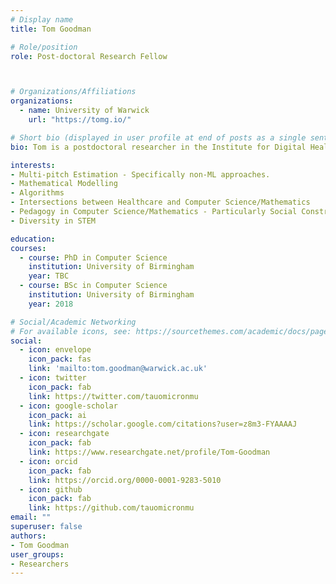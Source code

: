 ```yaml
---
# Display name
title: Tom Goodman

# Role/position
role: Post-doctoral Research Fellow



# Organizations/Affiliations
organizations:
  - name: University of Warwick
    url: "https://tomg.io/"

# Short bio (displayed in user profile at end of posts as a single sentence)
bio: Tom is a postdoctoral researcher in the Institute for Digital Healthcare at the University of Warwick.

interests:
- Multi-pitch Estimation - Specifically non-ML approaches.
- Mathematical Modelling
- Algorithms 
- Intersections between Healthcare and Computer Science/Mathematics  
- Pedagogy in Computer Science/Mathematics - Particularly Social Constructivistic Approaches 
- Diversity in STEM

education:
courses:
  - course: PhD in Computer Science 
    institution: University of Birmingham
    year: TBC
  - course: BSc in Computer Science
    institution: University of Birmingham
    year: 2018

# Social/Academic Networking
# For available icons, see: https://sourcethemes.com/academic/docs/page-builder/#icons
social:
  - icon: envelope
    icon_pack: fas
    link: 'mailto:tom.goodman@warwick.ac.uk'
  - icon: twitter
    icon_pack: fab
    link: https://twitter.com/tauomicronmu
  - icon: google-scholar
    icon_pack: ai
    link: https://scholar.google.com/citations?user=z8m3-FYAAAAJ 
  - icon: researchgate 
    icon_pack: fab 
    link: https://www.researchgate.net/profile/Tom-Goodman 
  - icon: orcid 
    icon_pack: fab
    link: https://orcid.org/0000-0001-9283-5010 
  - icon: github
    icon_pack: fab 
    link: https://github.com/tauomicronmu
email: ""
superuser: false
authors:
- Tom Goodman
user_groups:
- Researchers
---
```


